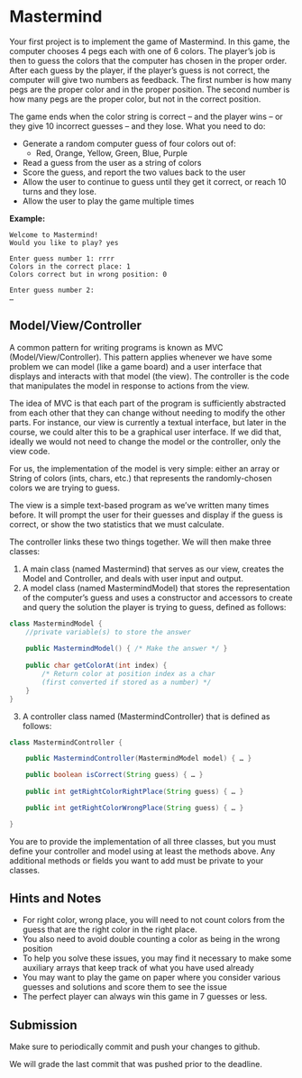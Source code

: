 # Mastermind

Your first project is to implement the game of Mastermind. In this game, the computer chooses 4 pegs each with one of 6 colors.  The player’s job is then to guess the colors that the computer has chosen in the proper order. After each guess by the player, if the player’s guess is not correct, the computer will give two numbers as feedback.  The first number is how many pegs are the proper color and in the proper position. The second number is how many pegs are the proper color, but not in the correct position.

The game ends when the color string is correct – and the player wins – or they give 10 incorrect guesses – and they lose.
What you need to do:

- Generate a random computer guess of four colors out of:
     - Red, Orange, Yellow, Green, Blue, Purple
- Read a guess from the user as a string of colors
- Score the guess, and report the two values back to the user
- Allow the user to continue to guess until they get it correct, or reach 10 turns and they lose.
- Allow the user to play the game multiple times

**Example:**

```
Welcome to Mastermind!
Would you like to play? yes

Enter guess number 1: rrrr
Colors in the correct place: 1
Colors correct but in wrong position: 0

Enter guess number 2:
…
```

## Model/View/Controller

A common pattern for writing programs is known as MVC (Model/View/Controller). This pattern applies whenever we have some problem we can model (like a game board) and a user interface that displays and interacts with that model (the view). The controller is the code that manipulates the model in response to actions from the view.

The idea of MVC is that each part of the program is sufficiently abstracted from each other that they can change without needing to modify the other parts. For instance, our view is currently a textual interface, but later in the course, we could alter this to be a graphical user interface. If we did that, ideally we would not need to change the model or the controller, only the view code.

For us, the implementation of the model is very simple: either an array or String of colors (ints, chars, etc.) that represents the randomly-chosen colors we are trying to guess.

The view is a simple text-based program as we’ve written many times before. It will prompt the user for their guesses and display if the guess is correct, or show the two statistics that we must calculate.

The controller links these two things together. We will then make three classes:

1.    A main class (named Mastermind) that serves as our view, creates the Model and Controller, and deals with user input and output.
2.    A model class (named MastermindModel) that stores the representation of the computer’s guess and uses a constructor and accessors to create and query the solution the player is trying to guess, defined as follows:

```Java
class MastermindModel {
	//private variable(s) to store the answer
     
	public MastermindModel() { /* Make the answer */ }
     
	public char getColorAt(int index) {
		/* Return color at position index as a char
		(first converted if stored as a number) */
	}
}
```
 
3. A controller class named (MastermindController) that is defined as follows:

```Java
class MastermindController {

	public MastermindController(MastermindModel model) { … }

	public boolean isCorrect(String guess) { … }
 
	public int getRightColorRightPlace(String guess) { … }

	public int getRightColorWrongPlace(String guess) { … }

}
```
 

You are to provide the implementation of all three classes, but you must define your controller and model using at least the methods above. Any additional methods or fields you want to add must be private to your classes.

## Hints and Notes

* For right color, wrong place, you will need to not count colors from the guess that are the right color in the right place.
* You also need to avoid double counting a color as being in the wrong position
* To help you solve these issues, you may find it necessary to make some auxiliary arrays that keep track of what you have used already
* You may want to play the game on paper where you consider various guesses and solutions and score them to see the issue
* The perfect player can always win this game in 7 guesses or less.

## Submission

Make sure to periodically commit and push your changes to github. 

We will grade the last commit that was pushed prior to the deadline.

 
